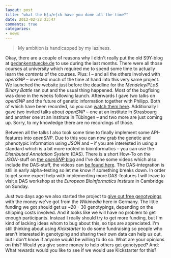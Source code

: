 ```yaml
---
layout: post
title: "what the h[a/e]ck have you done all the time?"
date: 2012-02-22 23:47
comments: true
categories:
- news
---
```

> My ambition is handicapped by my laziness.

Okay, there are a couple of reasons why I didn't really put the old S9Y-blog at [gedankenstuecke.de](http://gedankenstuecke.de) to use during the last months. There were all those courses at university which required me to spend some time to actually learn the *contents* of the courses. Plus: I – and all the others involved with *openSNP* – invested much of the time at hand into this very same project. We launched the website just before the deadline for the *Mendeley/PLoS Binary Battle* ran out and the usual thing happened. Most of the bugfixing was done in the weeks following launch. Afterwards I gave two talks on *openSNP* and the future of genetic information together with Philipp. Both of which have been recorded, so you can [watch them here](http://opensnp.wordpress.com/2012/01/02/videos-and-slides-on-the-recent-talks/). Additionally I gave two invited talks about *openSNP* – one at an institute in Strasbourg and another one at an institute in Tübingen – and two more are just coming up. Sorry, to my knowledge there are no recordings of those.

Between all the talks I also took some time to finally implement some API-features into *openSNP*. Due to this you can now grab the genetic and phenotypic information using *JSON* and – if you are interested in using a standard which is a bit more rooted in bioinformatics – you can use the *Distributed Annotation System* (DAS). There is a short How-To on the *JSON*-stuff on [the *openSNP* blog](http://opensnp.wordpress.com/2012/01/18/some-progress-on-the-api-json-endpoints/) and I've done some videos which also include the DAS-stuff, the videos can [be found here](http://opensnp.wordpress.com/2012/02/20/videos-on-opensnp-das-support/). The DAS-integration is still in early alpha-testing so let me know if something breaks down. In order to get some expert help with implementing more DAS-features I will leave to visit a DAS workshop at the *European Bioinformatics Institute* in Cambridge on Sunday.

Just two days ago we also started the project to [give out free genotypings](http://opensnp.wordpress.com/2012/02/20/apply-now-for-a-free-genotyping/) with the money we've got from the *Wikimedia* here in Germany. The little funding we got should get us ~20 - 30 genotypings, depending on the shipping costs involved. And it looks like we will have no problem to get enough participants. Instead I really should try to get more funding, but I'm kind of lacking ideas whom to bug about this, so tips are appreciated. I'm still thinking about using *Kickstarter* to do some fundraising so people who aren't interested in genotyping and sharing their own data can help us out, but I don't know if anyone would be willing to do so. What are your opinions on this? Would you give some money to help others get genotyped? And: What rewards would you like to see if we would use Kickstarter for this?
